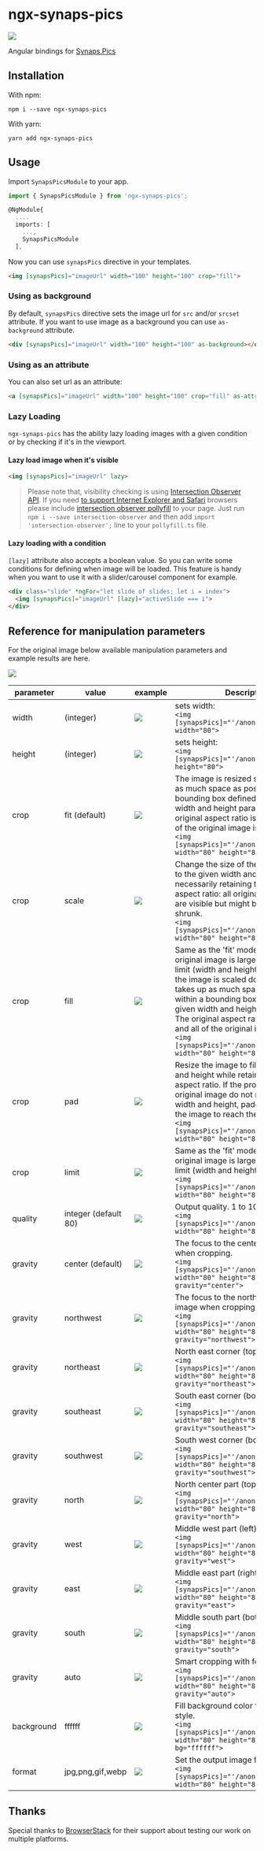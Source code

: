 # ngx-synaps-pics

![](https://badge.fury.io/js/ngx-synaps-pics.svg)

Angular bindings for [Synaps.Pics](https://synaps.pics)

## Installation

With npm:
```
npm i --save ngx-synaps-pics
```

With yarn:
```
yarn add ngx-synaps-pics
```

## Usage

Import `SynapsPicsModule` to your app.

```ts
import { SynapsPicsModule } from 'ngx-synaps-pics';

@NgModule{
  ....
  imports: [
    ...,
    SynapsPicsModule
  ],
```

Now you can use `synapsPics` directive in your templates.

```html
<img [synapsPics]="imageUrl" width="100" height="100" crop="fill">
```

### Using as background

By default, `synapsPics` directive sets the image url for `src` and/or `srcset` attribute. If you want to use image as a background you can use `as-background` attribute.

```html
<div [synapsPics]="imageUrl" width="100" height="100" as-background></div>
```

### Using as an attribute

You can also set url as an attribute:

```html
<a [synapsPics]="imageUrl" width="100" height="100" crop="fill" as-attr="href">Link to image</a>
```

### Lazy Loading

`ngx-synaps-pics` has the ability lazy loading images with a given condition or by checking if it's in the viewport.

#### Lazy load image when it's visible

```html
<img [synapsPics]="imageUrl" lazy>
```

> Please note that, visibility checking is using [Intersection Observer API](https://developer.mozilla.org/en-US/docs/Web/API/Intersection_Observer_API). If you need [to support Internet Explorer and Safari](https://www.caniuse.com/#feat=intersectionobserver) browsers please include [intersection observer pollyfill](https://www.npmjs.com/package/intersection-observer) to your page. Just run `npm i --save intersection-observer` and then add `import 'intersection-observer';` line to your `pollyfill.ts` file.

#### Lazy loading with a condition

`[lazy]` attribute also accepts a boolean value. So you can write some conditions for defining when image will be loaded. This feature is handy when you want to use it with a slider/carousel component for example.

```html
<div class="slide" *ngFor="let slide of slides; let i = index">
  <img [synapsPics]="imageUrl" [lazy]="activeSlide === i">
</div>
```

## Reference for manipulation parameters

For the original image below available manipulation parameters and example results are here.

![](https://img.synaps.pics/anon/image_bla.jpg)

parameter | value | example | Description
--- | --- | --- | ---
width | (integer) | ![](https://img.synaps.pics/anon/w_80/image_bla.jpg) | sets width: <br>```<img [synapsPics]="'/anon/image_bla.jpg'" width="80">```
height | (integer) | ![](https://img.synaps.pics/anon/h_80/image_bla.jpg) | sets height: <br>```<img [synapsPics]="'/anon/image_bla.jpg'" height="80">```
crop | fit (default) | ![](https://img.synaps.pics/anon/w_80,h_80,c_fit/image_bla.jpg) | The image is resized so that it takes up as much space as possible within a bounding box defined by the given width and height parameters. The original aspect ratio is retained and all of the original image is visible.<br>```<img [synapsPics]="'/anon/image_bla.jpg'" width="80" height="80" crop="fit">```
crop | scale | ![](https://img.synaps.pics/anon/w_80,h_80,c_scale/image_bla.jpg) | Change the size of the image exactly to the given width and height without necessarily retaining the original aspect ratio: all original image parts are visible but might be stretched or shrunk.<br>```<img [synapsPics]="'/anon/image_bla.jpg'" width="80" height="80" crop="scale">```
crop | fill | ![](https://img.synaps.pics/anon/w_80,h_80,c_fill/image_bla.jpg) | Same as the 'fit' mode but only if the original image is larger than the given limit (width and height), in which case the image is scaled down so that it takes up as much space as possible within a bounding box defined by the given width and height parameters. The original aspect ratio is retained and all of the original image is visible.<br>```<img [synapsPics]="'/anon/image_bla.jpg'" width="80" height="80" crop="fill">```
crop | pad | ![](https://img.synaps.pics/anon/w_80,h_80,c_pad,b_rgb:000000/image_bla.jpg) | Resize the image to fill the given width and height while retaining the original aspect ratio. If the proportions of the original image do not match the given width and height, padding is added to the image to reach the required size.<br>```<img [synapsPics]="'/anon/image_bla.jpg'" width="80" height="80" crop="pad">```
crop | limit | ![](https://img.synaps.pics/anon/w_80,h_80,c_limit/image_bla.jpg) | Same as the 'fit' mode but only if the original image is larger than the given limit (width and height).<br>```<img [synapsPics]="'/anon/image_bla.jpg'" width="80" height="80" crop="limit">```
quality | integer (default 80) | ![](https://img.synaps.pics/anon/w_80,h_80,q_40/image_bla.jpg) | Output quality. 1 to 100.<br>```<img [synapsPics]="'/anon/image_bla.jpg'" width="80" height="80" q="40">```
gravity | center (default) | ![](https://img.synaps.pics/anon/w_80,h_80,c_fill,g_center/image_bla.jpg) | The focus to the center of the image when cropping.<br>```<img [synapsPics]="'/anon/image_bla.jpg'" width="80" height="80" crop="fill" gravity="center">```
gravity | northwest | ![](https://img.synaps.pics/anon/w_80,h_80,c_fill,g_northwest/image_bla.jpg) | The focus to the northwest of the image when cropping.<br>```<img [synapsPics]="'/anon/image_bla.jpg'" width="80" height="80" crop="fill" gravity="northwest">```
gravity | northeast | ![](https://img.synaps.pics/anon/w_80,h_80,c_fill,g_northeast/image_bla.jpg) | North east corner (top right).<br>```<img [synapsPics]="'/anon/image_bla.jpg'" width="80" height="80" crop="fill" gravity="northeast">```
gravity | southeast | ![](https://img.synaps.pics/anon/w_80,h_80,c_fill,g_southeast/image_bla.jpg) | South east corner (bottom right).<br>```<img [synapsPics]="'/anon/image_bla.jpg'" width="80" height="80" crop="fill" gravity="southeast">```
gravity | southwest | ![](https://img.synaps.pics/anon/w_80,h_80,c_fill,g_southwest/image_bla.jpg) | South west corner (bottom left).<br>```<img [synapsPics]="'/anon/image_bla.jpg'" width="80" height="80" crop="fill" gravity="southwest">```
gravity | north | ![](https://img.synaps.pics/anon/w_80,h_80,c_fill,g_north/image_bla.jpg) | North center part (top center).<br>```<img [synapsPics]="'/anon/image_bla.jpg'" width="80" height="80" crop="fill" gravity="north">```
gravity | west | ![](https://img.synaps.pics/anon/w_80,h_80,c_fill,g_west/image_bla.jpg) | Middle west part (left).<br>```<img [synapsPics]="'/anon/image_bla.jpg'" width="80" height="80" crop="fill" gravity="west">```
gravity | east | ![](https://img.synaps.pics/anon/w_80,h_80,c_fill,g_east/image_bla.jpg) | Middle east part (right).<br>```<img [synapsPics]="'/anon/image_bla.jpg'" width="80" height="80" crop="fill" gravity="east">```
gravity | south | ![](https://img.synaps.pics/anon/w_80,h_80,c_fill,g_south/image_bla.jpg) | Middle south part (bottom center).<br>```<img [synapsPics]="'/anon/image_bla.jpg'" width="80" height="80" crop="fill" gravity="south">```
gravity | auto | ![](https://img.synaps.pics/anon/w_80,h_80,c_fill,g_auto/image_bla.jpg) | Smart cropping with feature detection.<br>```<img [synapsPics]="'/anon/image_bla.jpg'" width="80" height="80" crop="fill" gravity="auto">```
background | ffffff | ![](https://img.synaps.pics/anon/w_80,h_80,c_pad,b_rgb:ffffff/image_bla.jpg) | Fill background color for `pad` crop style.<br>```<img [synapsPics]="'/anon/image_bla.jpg'" width="80" height="80" crop="pad" bg="ffffff">```
format | jpg,png,gif,webp | ![](https://img.synaps.pics/anon/w_80,h_80,f_gif/image_bla.jpg) | Set the output image format.<br>```<img [synapsPics]="'/anon/image_bla.jpg'" width="80" height="80" format="gif">```

## Thanks

Special thanks to [BrowserStack](https://www.browserstack.com) for their support about testing our work on multiple platforms.
